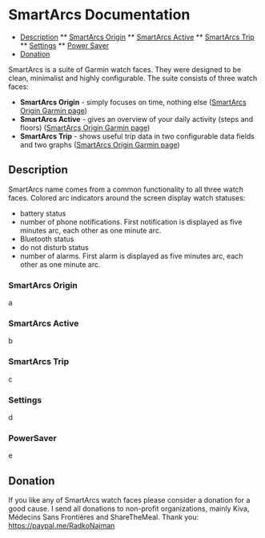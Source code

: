 # SmartArcs Documentation
* [Description](#description)
** [SmartArcs Origin](#smartarcs-origin)
** [SmartArcs Active](#smartarcs-active)
** [SmartArcs Trip](#smartarcs-trip)
** [Settings](#settings)
** [Power Saver](#power-saver)
* [Donation](#donation)

SmartArcs is a suite of Garmin watch faces. They were designed to be clean, minimalist and highly configurable. The suite consists of three watch faces:
* **SmartArcs Origin** - simply focuses on time, nothing else ([SmartArcs Origin Garmin page](https://apps.garmin.com/en-US/apps/3f5e481a-5f9e-4764-b2d5-5e9b174e2a98))
* **SmartArcs Active** - gives an overview of your daily activity (steps and floors) ([SmartArcs Origin Garmin page](https://apps.garmin.com/en-US/apps/073e2cbc-f25e-44b9-ab59-4966fa5abbd6))
* **SmartArcs Trip** - shows useful trip data in two configurable data fields and two graphs ([SmartArcs Origin Garmin page](https://apps.garmin.com/en-US/apps/a1bfdf21-bde7-4d63-925f-a6a04cb84aff))

## Description
SmartArcs name comes from a common functionality to all three watch faces. Colored arc indicators around the screen display watch statuses:
* battery status
* number of phone notifications. First notification is displayed as five minutes arc, each other as one minute arc.
* Bluetooth status
* do not disturb status
* number of alarms. First alarm is displayed as five minutes arc, each other as one minute arc.

### SmartArcs Origin
a

### SmartArcs Active
b

### SmartArcs Trip
c

### Settings
d

### PowerSaver
e

## Donation
If you like any of SmartArcs watch faces please consider a donation for a good cause. I send all donations to non-profit organizations, mainly Kiva, Médecins Sans Frontières and ShareTheMeal. Thank you: https://paypal.me/RadkoNajman
